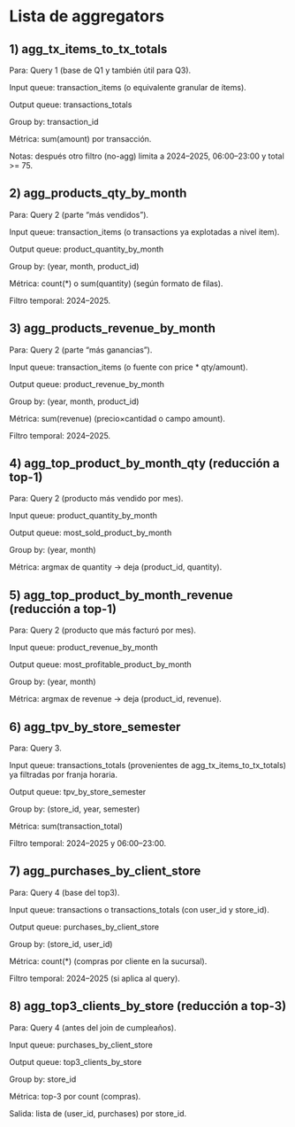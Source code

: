 # Lista de aggregators

## 1) agg_tx_items_to_tx_totals

Para: Query 1 (base de Q1 y también útil para Q3).

Input queue: transaction_items (o equivalente granular de ítems).

Output queue: transactions_totals

Group by: transaction_id

Métrica: sum(amount) por transacción.

Notas: después otro filtro (no-agg) limita a 2024–2025, 06:00–23:00 y total >= 75.

## 2) agg_products_qty_by_month

Para: Query 2 (parte “más vendidos”).

Input queue: transaction_items (o transactions ya explotadas a nivel item).

Output queue: product_quantity_by_month

Group by: (year, month, product_id)

Métrica: count(*) o sum(quantity) (según formato de filas).

Filtro temporal: 2024–2025.

## 3) agg_products_revenue_by_month

Para: Query 2 (parte “más ganancias”).

Input queue: transaction_items (o fuente con price * qty/amount).

Output queue: product_revenue_by_month

Group by: (year, month, product_id)

Métrica: sum(revenue) (precio×cantidad o campo amount).

Filtro temporal: 2024–2025.

## 4) agg_top_product_by_month_qty (reducción a top-1)

Para: Query 2 (producto más vendido por mes).

Input queue: product_quantity_by_month

Output queue: most_sold_product_by_month

Group by: (year, month)

Métrica: argmax de quantity → deja (product_id, quantity).

## 5) agg_top_product_by_month_revenue (reducción a top-1)

Para: Query 2 (producto que más facturó por mes).

Input queue: product_revenue_by_month

Output queue: most_profitable_product_by_month

Group by: (year, month)

Métrica: argmax de revenue → deja (product_id, revenue).

## 6) agg_tpv_by_store_semester

Para: Query 3.

Input queue: transactions_totals (provenientes de agg_tx_items_to_tx_totals) ya filtradas por franja horaria.

Output queue: tpv_by_store_semester

Group by: (store_id, year, semester)

Métrica: sum(transaction_total)

Filtro temporal: 2024–2025 y 06:00–23:00.

## 7) agg_purchases_by_client_store

Para: Query 4 (base del top3).

Input queue: transactions o transactions_totals (con user_id y store_id).

Output queue: purchases_by_client_store

Group by: (store_id, user_id)

Métrica: count(*) (compras por cliente en la sucursal).

Filtro temporal: 2024–2025 (si aplica al query).

## 8) agg_top3_clients_by_store (reducción a top-3)

Para: Query 4 (antes del join de cumpleaños).

Input queue: purchases_by_client_store

Output queue: top3_clients_by_store

Group by: store_id

Métrica: top-3 por count (compras).

Salida: lista de (user_id, purchases) por store_id.